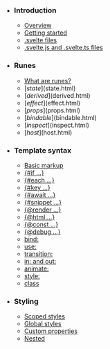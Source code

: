 -   ### Introduction
    
    -   [Overview](overview.html)
    -   [Getting started](getting-started.html)
    -   [.svelte files](svelte-files.html)
    -   [.svelte.js and .svelte.ts files](svelte-js-files.html)
-   ### Runes
    
    -   [What are runes?](what-are-runes.html)
    -   [$state]($state.html)
    -   [$derived]($derived.html)
    -   [$effect]($effect.html)
    -   [$props]($props.html)
    -   [$bindable]($bindable.html)
    -   [$inspect]($inspect.html)
    -   [$host]($host.html)
-   ### Template syntax
    
    -   [Basic markup](basic-markup.html)
    -   [{#if ...}](if.html)
    -   [{#each ...}](each.html)
    -   [{#key ...}](key.html)
    -   [{#await ...}](await.html)
    -   [{#snippet ...}](snippet.html)
    -   [{@render ...}](@render.html)
    -   [{@html ...}](@html.html)
    -   [{@const ...}](@const.html)
    -   [{@debug ...}](@debug.html)
    -   [bind:](bind.html)
    -   [use:](use.html)
    -   [transition:](transition.html)
    -   [in: and out:](in-and-out.html)
    -   [animate:](animate.html)
    -   [style:](style.html)
    -   [class](class.html)
-   ### Styling
    
    -   [Scoped styles](scoped-styles.html)
    -   [Global styles](global-styles.html)
    -   [Custom properties](custom-properties.html)
    -   [Nested <style> elements](nested-style-elements.html)
-   ### Special elements
    
    -   [<svelte:boundary>](svelte-boundary.html)
    -   [<svelte:window>](svelte-window.html)
    -   [<svelte:document>](svelte-document.html)
    -   [<svelte:body>](svelte-body.html)
    -   [<svelte:head>](svelte-head.html)
    -   [<svelte:element>](svelte-element.html)
    -   [<svelte:options>](svelte-options.html)
-   ### Runtime
    
    -   [Stores](stores.html)
    -   [Context](context.html)
    -   [Lifecycle hooks](lifecycle-hooks.html)
    -   [Imperative component API](imperative-component-api.html)
-   ### Misc
    
    -   [Testing](testing.html)
    -   [TypeScript](typescript.html)
    -   [Custom elements](custom-elements.html)
    -   [Svelte 4 migration guide](v4-migration-guide.html)
    -   [Svelte 5 migration guide](v5-migration-guide.html)
    -   [Frequently asked questions](faq.html)
-   ### Reference
    
    -   [svelte](svelte.html)
    -   [svelte/action](svelte-action.html)
    -   [svelte/animate](svelte-animate.html)
    -   [svelte/compiler](svelte-compiler.html)
    -   [svelte/easing](svelte-easing.html)
    -   [svelte/events](svelte-events.html)
    -   [svelte/legacy](svelte-legacy.html)
    -   [svelte/motion](svelte-motion.html)
    -   [svelte/reactivity/window](svelte-reactivity-window.html)
    -   [svelte/reactivity](svelte-reactivity.html)
    -   [svelte/server](svelte-server.html)
    -   [svelte/store](svelte-store.html)
    -   [svelte/transition](svelte-transition.html)
    -   [Compiler errors](compiler-errors.html)
    -   [Compiler warnings](compiler-warnings.html)
    -   [Runtime errors](runtime-errors.html)
    -   [Runtime warnings](runtime-warnings.html)
-   ### Legacy APIs
    
    -   [Overview](legacy-overview.html)
    -   [Reactive let/var declarations](legacy-let.html)
    -   [Reactive $: statements](legacy-reactive-assignments.html)
    -   [export let](legacy-export-let.html)
    -   [$$props and $$restProps](legacy-$$props-and-$$restProps.html)
    -   [on:](legacy-on.html)
    -   [<slot>](legacy-slots.html)
    -   [$$slots](legacy-$$slots.html)
    -   [<svelte:fragment>](legacy-svelte-fragment.html)
    -   [<svelte:component>](legacy-svelte-component.html)
    -   [<svelte:self>](legacy-svelte-self.html)
    -   [Imperative component API](legacy-component-api.html)

SvelteMisc

# Custom elements

### On this page

-   [Custom elements](custom-elements.html)
-   [Component lifecycle](custom-elements.html#Component-lifecycle)
-   [Component options](custom-elements.html#Component-options)
-   [Caveats and limitations](custom-elements.html#Caveats-and-limitations)

Svelte components can also be compiled to custom elements (aka web components) using the `customElement: true` compiler option. You should specify a tag name for the component using the `<svelte:options>` [element](svelte-options.html).

<svelte:options customElement="my-element" />
<script>
	let { name = 'world' } = $props();
</script>
<h1>Hello {name}!</h1>
<slot />

You can leave out the tag name for any of your inner components which you don’t want to expose and use them like regular Svelte components. Consumers of the component can still name it afterwards if needed, using the static `element` property which contains the custom element constructor and which is available when the `customElement` compiler option is `true`.

import `type MyElement = SvelteComponent<Record<string, any>, any, any> const MyElement: LegacyComponentType`MyElement from './MyElement.svelte';
`var customElements: CustomElementRegistry`

Defines a new custom element, mapping the given name to the given constructor as an autonomous custom element.

[MDN Reference](https://developer.mozilla.org/docs/Web/API/Window/customElements)

customElements.`CustomElementRegistry.define(name: string, constructor: CustomElementConstructor, options?: ElementDefinitionOptions): void`

[MDN Reference](https://developer.mozilla.org/docs/Web/API/CustomElementRegistry/define)

define('my-element', `const MyElement: LegacyComponentType`MyElement.element);

Once a custom element has been defined, it can be used as a regular DOM element:

`module document var document: Document`

[MDN Reference](https://developer.mozilla.org/docs/Web/API/Window/document)

document.`Document.body: HTMLElement`

Specifies the beginning and end of the document body.

[MDN Reference](https://developer.mozilla.org/docs/Web/API/Document/body)

body.`InnerHTML.innerHTML: string`

[MDN Reference](https://developer.mozilla.org/docs/Web/API/Element/innerHTML)

innerHTML = `
	<my-element>
		<p>This is some slotted content</p>
	</my-element>
`;

Any [props](basic-markup.html#Component-props) are exposed as properties of the DOM element (as well as being readable/writable as attributes, where possible).

const `module el const el: Element | null`el = `var document: Document`

[MDN Reference](https://developer.mozilla.org/docs/Web/API/Window/document)

document.`ParentNode.querySelector<Element>(selectors: string): Element | null (+4 overloads)`

Returns the first element that is a descendant of node that matches selectors.

[MDN Reference](https://developer.mozilla.org/docs/Web/API/Document/querySelector)

querySelector('my-element');
// get the current value of the 'name' prop
`var console: Console`

The `console` module provides a simple debugging console that is similar to the
JavaScript console mechanism provided by web browsers.

The module exports two specific components:

-   A `Console` class with methods such as `console.log()`, `console.error()` and `console.warn()` that can be used to write to any Node.js stream.
-   A global `console` instance configured to write to [`process.stdout`](https://nodejs.org/docs/latest-v20.x/api/process.html#processstdout) and
    [`process.stderr`](https://nodejs.org/docs/latest-v20.x/api/process.html#processstderr). The global `console` can be used without calling `require('console')`.

***Warning***: The global console object’s methods are neither consistently
synchronous like the browser APIs they resemble, nor are they consistently
asynchronous like all other Node.js streams. See the [`note on process I/O`](https://nodejs.org/docs/latest-v20.x/api/process.html#a-note-on-process-io) for
more information.

Example using the global `console`:

console.log('hello world');
// Prints: hello world, to stdout
console.log('hello %s', 'world');
// Prints: hello world, to stdout
console.error(new Error('Whoops, something bad happened'));
// Prints error message and stack trace to stderr:
//   Error: Whoops, something bad happened
//     at [eval]:5:15
//     at Script.runInThisContext (node:vm:132:18)
//     at Object.runInThisContext (node:vm:309:38)
//     at node:internal/process/execution:77:19
//     at [eval]-wrapper:6:22
//     at evalScript (node:internal/process/execution:76:60)
//     at node:internal/main/eval_string:23:3
const name = 'Will Robinson';
console.warn(`Danger ${name}! Danger!`);
// Prints: Danger Will Robinson! Danger!, to stderr

Example using the `Console` class:

const out = getStreamSomehow();
const err = getStreamSomehow();
const myConsole = new console.Console(out, err);
myConsole.log('hello world');
// Prints: hello world, to out
myConsole.log('hello %s', 'world');
// Prints: hello world, to out
myConsole.error(new Error('Whoops, something bad happened'));
// Prints: [Error: Whoops, something bad happened], to err
const name = 'Will Robinson';
myConsole.warn(`Danger ${name}! Danger!`);
// Prints: Danger Will Robinson! Danger!, to err

@see[source](https://github.com/nodejs/node/blob/v20.11.1/lib/console.js)

console.`Console.log(message?: any, ...optionalParams: any[]): void (+1 overload)`

Prints to `stdout` with newline. Multiple arguments can be passed, with the
first used as the primary message and all additional used as substitution
values similar to [`printf(3)`](http://man7.org/linux/man-pages/man3/printf.3.html)
(the arguments are all passed to [`util.format()`](https://nodejs.org/docs/latest-v20.x/api/util.html#utilformatformat-args)).

const count = 5;
console.log('count: %d', count);
// Prints: count: 5, to stdout
console.log('count:', count);
// Prints: count: 5, to stdout

See [`util.format()`](https://nodejs.org/docs/latest-v20.x/api/util.html#utilformatformat-args) for more information.

@sincev0.1.100

log(`module el const el: Element | null`el.name);
// set a new value, updating the shadow DOM
`module el const el: Element | null`el.name = 'everybody';

Note that you need to list out all properties explicitly, i.e. doing `let props = $props()` without declaring `props` in the [component options](custom-elements.html#Component-options) means that Svelte can’t know which props to expose as properties on the DOM element.

## Component lifecycle[](custom-elements.html#Component-lifecycle)

Custom elements are created from Svelte components using a wrapper approach. This means the inner Svelte component has no knowledge that it is a custom element. The custom element wrapper takes care of handling its lifecycle appropriately.

When a custom element is created, the Svelte component it wraps is *not* created right away. It is only created in the next tick after the `connectedCallback` is invoked. Properties assigned to the custom element before it is inserted into the DOM are temporarily saved and then set on component creation, so their values are not lost. The same does not work for invoking exported functions on the custom element though, they are only available after the element has mounted. If you need to invoke functions before component creation, you can work around it by using the [`extend` option](custom-elements.html#Component-options).

When a custom element written with Svelte is created or updated, the shadow DOM will reflect the value in the next tick, not immediately. This way updates can be batched, and DOM moves which temporarily (but synchronously) detach the element from the DOM don’t lead to unmounting the inner component.

The inner Svelte component is destroyed in the next tick after the `disconnectedCallback` is invoked.

## Component options[](custom-elements.html#Component-options)

When constructing a custom element, you can tailor several aspects by defining `customElement` as an object within `<svelte:options>` since Svelte 4. This object may contain the following properties:

-   `tag: string`: an optional `tag` property for the custom element’s name. If set, a custom element with this tag name will be defined with the document’s `customElements` registry upon importing this component.
-   `shadow`: an optional property that can be set to `"none"` to forgo shadow root creation. Note that styles are then no longer encapsulated, and you can’t use slots
-   `props`: an optional property to modify certain details and behaviors of your component’s properties. It offers the following settings:
    -   `attribute: string`: To update a custom element’s prop, you have two alternatives: either set the property on the custom element’s reference as illustrated above or use an HTML attribute. For the latter, the default attribute name is the lowercase property name. Modify this by assigning `attribute: "<desired name>"`.
    -   `reflect: boolean`: By default, updated prop values do not reflect back to the DOM. To enable this behavior, set `reflect: true`.
    -   `type: 'String' | 'Boolean' | 'Number' | 'Array' | 'Object'`: While converting an attribute value to a prop value and reflecting it back, the prop value is assumed to be a `String` by default. This may not always be accurate. For instance, for a number type, define it using `type: "Number"` You don’t need to list all properties, those not listed will use the default settings.
-   `extend`: an optional property which expects a function as its argument. It is passed the custom element class generated by Svelte and expects you to return a custom element class. This comes in handy if you have very specific requirements to the life cycle of the custom element or want to enhance the class to for example use [ElementInternals](https://developer.mozilla.org/en-US/docs/Web/API/ElementInternals#examples) for better HTML form integration.

<svelte:options
	customElement={{
		tag: 'custom-element',
		shadow: 'none',
		props: {
			name: { reflect: true, type: 'Number', attribute: 'element-index' }
		},
		extend: (customElementConstructor) => {
			// Extend the class so we can let it participate in HTML forms
			return class extends customElementConstructor {
				static formAssociated = true;
				constructor() {
					super();
					this.attachedInternals = this.attachInternals();
				}
				// Add the function here, not below in the component so that
				// it's always available, not just when the inner Svelte component
				// is mounted
				randomIndex() {
					this.elementIndex = Math.random();
				}
			};
		}
	}}
/>
<script>
	let { elementIndex, attachedInternals } = $props();
	// ...
	function check() {
		attachedInternals.checkValidity();
	}
</script>
...

## Caveats and limitations[](custom-elements.html#Caveats-and-limitations)

Custom elements can be a useful way to package components for consumption in a non-Svelte app, as they will work with vanilla HTML and JavaScript as well as [most frameworks](https://custom-elements-everywhere.com/). There are, however, some important differences to be aware of:

-   Styles are *encapsulated*, rather than merely *scoped* (unless you set `shadow: "none"`). This means that any non-component styles (such as you might have in a `global.css` file) will not apply to the custom element, including styles with the `:global(...)` modifier
-   Instead of being extracted out as a separate .css file, styles are inlined into the component as a JavaScript string
-   Custom elements are not generally suitable for server-side rendering, as the shadow DOM is invisible until JavaScript loads
-   In Svelte, slotted content renders *lazily*. In the DOM, it renders *eagerly*. In other words, it will always be created even if the component’s `<slot>` element is inside an `{#if ...}` block. Similarly, including a `<slot>` in an `{#each ...}` block will not cause the slotted content to be rendered multiple times
-   The deprecated `let:` directive has no effect, because custom elements do not have a way to pass data to the parent component that fills the slot
-   Polyfills are required to support older browsers
-   You can use Svelte’s context feature between regular Svelte components within a custom element, but you can’t use them across custom elements. In other words, you can’t use `setContext` on a parent custom element and read that with `getContext` in a child custom element.
-   Don’t declare properties or attributes starting with `on`, as their usage will be interpreted as an event listener. In other words, Svelte treats `<custom-element oneworld={true}></custom-element>` as `customElement.addEventListener('eworld', true)` (and not as `customElement.oneworld = true`)

[Edit this page on GitHub](https://github.com/sveltejs/svelte/edit/main/documentation/docs/07-misc/04-custom-elements.md)

previous next

[TypeScript](typescript.html) [Svelte 4 migration guide](v4-migration-guide.html)